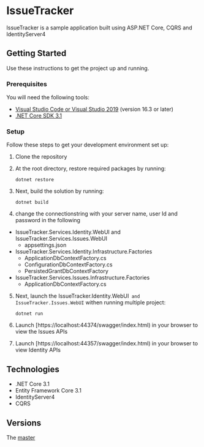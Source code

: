 # IssueTracker

IssueTracker is a sample application built using ASP.NET Core, CQRS and IdentityServer4

## Getting Started
Use these instructions to get the project up and running.

### Prerequisites
You will need the following tools:

* [Visual Studio Code or Visual Studio 2019](https://visualstudio.microsoft.com/vs/) (version 16.3 or later)
* [.NET Core SDK 3.1](https://dotnet.microsoft.com/download/dotnet-core/3.1)
### Setup
Follow these steps to get your development environment set up:

  1. Clone the repository
  2. At the root directory, restore required packages by running:
      ```
     dotnet restore
     ```
  3. Next, build the solution by running:
     ```
     dotnet build
     ```

  4. change the connectionstring with your server name, user Id and password in the following
  * IssueTracker.Services.Identity.WebUI and IssueTracker.Services.Issues.WebUI
  	- appsettings.json 
  * IssueTracker.Services.Identity.Infrastructure.Factories
	- ApplicationDbContextFactory.cs
	- ConfigurationDbContextFactory.cs 
	- PersistedGrantDbContextFactory
  * IssueTracker.Services.Issues.Infrastructure.Factories
  	 - ApplicationDbContextFactory.cs

  5. Next, launch the IssueTracker.Identity.WebUI` and IssueTracker.Issues.WebUI` withen running multiple project:
      ```
	 dotnet run
	 ```
  6. Launch [https://localhost:44374/swagger/index.html) in your browser to view the Issues APIs
  
  7. Launch [https://localhost:44357/swagger/index.html) in your browser to view Identity APIs

## Technologies
* .NET Core 3.1
* Entity Framework Core 3.1
* IdentityServer4
* CQRS

## Versions
The [master](https://github.com/SomayaNaeem/IssueTracker) 
